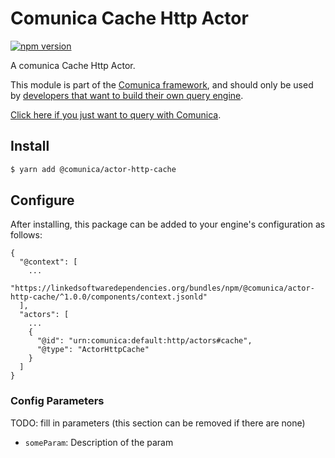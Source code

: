 # Comunica Cache Http Actor

[![npm version](https://badge.fury.io/js/%40comunica%2Factor-http-cache.svg)](https://www.npmjs.com/package/@comunica/actor-http-cache)

A comunica Cache Http Actor.

This module is part of the [Comunica framework](https://github.com/comunica/comunica),
and should only be used by [developers that want to build their own query engine](https://comunica.dev/docs/modify/).

[Click here if you just want to query with Comunica](https://comunica.dev/docs/query/).

## Install

```bash
$ yarn add @comunica/actor-http-cache
```

## Configure

After installing, this package can be added to your engine's configuration as follows:
```text
{
  "@context": [
    ...
    "https://linkedsoftwaredependencies.org/bundles/npm/@comunica/actor-http-cache/^1.0.0/components/context.jsonld"
  ],
  "actors": [
    ...
    {
      "@id": "urn:comunica:default:http/actors#cache",
      "@type": "ActorHttpCache"
    }
  ]
}
```

### Config Parameters

TODO: fill in parameters (this section can be removed if there are none)

* `someParam`: Description of the param
